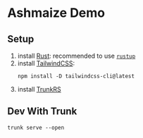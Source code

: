 # Ashmaize Demo

## Setup

1. install [Rust]: recommended to use [`rustup`]
2. install [TailwindCSS]:
   ```
   npm install -D tailwindcss-cli@latest
   ```
3. install [TrunkRS]

## Dev With Trunk

```
trunk serve --open
```

[TrunkRS]: https://trunkrs.dev
[`rustup`]: https://rustup.rs
[Rust]: https://rust-lang.com
[TailwindCSS]: https://tailwindcss.com
